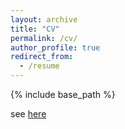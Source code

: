 ```yaml
---
layout: archive
title: "CV"
permalink: /cv/
author_profile: true
redirect_from:
  - /resume
---
```


{% include base_path %}

see [here](https://cronyaium.github.io/files/CV.pdf)